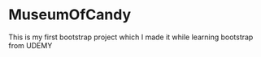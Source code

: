 # MuseumOfCandy
This is my first bootstrap project which I made it while learning bootstrap from UDEMY

